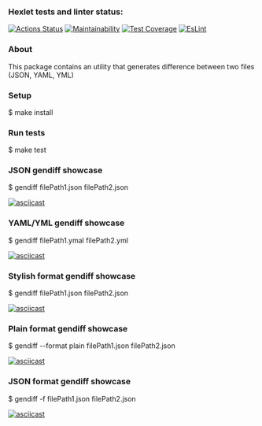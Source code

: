 ### Hexlet tests and linter status:
[![Actions Status](https://github.com/ChechelRoman/frontend-project-lvl2/workflows/hexlet-check/badge.svg)](https://github.com/ChechelRoman/frontend-project-lvl2/actions)
[![Maintainability](https://api.codeclimate.com/v1/badges/1511f7e9f72bf0f446d0/maintainability)](https://codeclimate.com/github/ChechelRoman/frontend-project-lvl2/maintainability)
[![Test Coverage](https://api.codeclimate.com/v1/badges/1511f7e9f72bf0f446d0/test_coverage)](https://codeclimate.com/github/ChechelRoman/frontend-project-lvl2/test_coverage)
[![EsLint](https://github.com/ChechelRoman/frontend-project-lvl2/actions/workflows/EsLint_Check.yml/badge.svg)](https://github.com/ChechelRoman/frontend-project-lvl2/actions)

### About

This package contains an utility that generates difference between two files (JSON, YAML, YML)

### Setup

$ make install

### Run tests

$ make test

### JSON gendiff showcase

$ gendiff filePath1.json filePath2.json

[![asciicast](https://asciinema.org/a/wawnTT44dBPxdc5IxnGgaK6RB.svg)](https://asciinema.org/a/wawnTT44dBPxdc5IxnGgaK6RB)

### YAML/YML gendiff showcase

$ gendiff filePath1.ymal filePath2.yml

[![asciicast](https://asciinema.org/a/UeK45VxjVzxR6vxNjgEg9jcNV.svg)](https://asciinema.org/a/UeK45VxjVzxR6vxNjgEg9jcNV)

### Stylish format gendiff showcase

$ gendiff filePath1.json filePath2.json

[![asciicast](https://asciinema.org/a/415016.svg)](https://asciinema.org/a/415016)

### Plain format gendiff showcase

$ gendiff --format plain filePath1.json filePath2.json

[![asciicast](https://asciinema.org/a/415238.svg)](https://asciinema.org/a/415238)

### JSON format gendiff showcase

$ gendiff -f filePath1.json filePath2.json

[![asciicast](https://asciinema.org/a/415239.svg)](https://asciinema.org/a/415239)
